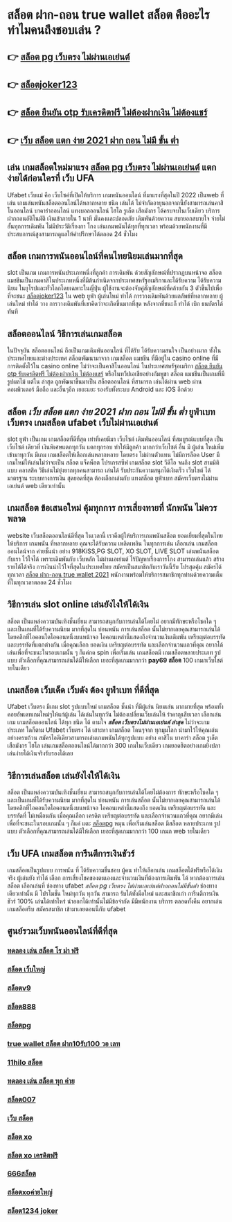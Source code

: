# สล็อต ฝาก-ถอน true wallet สล็อต  คืออะไร ทำไมคนถึงชอบเล่น ?

## 👉 [สล็อต pg เว็บตรง ไม่ผ่านเอเย่นต์](https://www.gamblerape.com/)
## 👉 [สล็อตjoker123](https://www.gamblerape.com/)
## 👉 [สล็อต ยืนยัน otp รับเครดิตฟรี ไม่ต้องฝากเงิน ไม่ต้องแชร์](https://m.gamblerape.com/login?action=register)
## 👉 [เว็บ สล็อต แตก ง่าย 2021 ฝาก ถอน ไม่มี ขั้น ต่ำ](https://m.gamblerape.com/login?action=register)

## เล่น เกมสล็อตใหม่มาแรง [สล็อต pg เว็บตรง ไม่ผ่านเอเย่นต์](https://www.gamblerape.com/) แตกง่ายได้ก่อนใครที่  เว็บ UFA

 Ufabet เว็บแม่  คือ เว็บไซค์ที่เปิดให้บริการ เกมพนันออนไลน์ ที่มาแรงที่สุดในปี 2022 เป็นweb ที่เล่น เกมเล่นพนันสล็อตออนไลน์ได้หลากหลาย ชนิด  เล่นได้ ไม่จำกัดอายุนอกจากนี้ยังสามารถเล่นคาสิโนออนไลน์ บาคาร่าออนไลน์ แทงบอลออนไลน์ ไฮโล รูเล็ต เสือมังกร ได้ครบจบในเว็บเดียว บริการ ฝากถอนอัติโนมัติ  เงินเข้าภายใน  1 นาที  มั่นคงและปลอดภัย เดิมพันด้วยความ สบายอกสบายใจ  จ่ายไม่อั้นทุกการเดิมพัน ไม่มีประวัติเรื่องกา โกง เล่นเกมพนันได้ทุกที่ทุกเวลา พร้อมด้วยพนักงานที่มีประสบการณ์สูงสามารถดูแลให้คำปรึกษาได้ตลอด 24 ชั่วโมง


## สล็อต  เกมการพนันออนไลน์ที่คนไทยนิยมเล่นมากที่สุด

 slot เป็นเกม  เกมการพนันประเภทหนึ่งที่ลูกค้า  การเดิมพัน ด้วยสัญลักษณ์ที่ปรากฏบนหน้าจอ สล็อต แมชชีนเป็นเกมคาสิโนประเภทหนึ่งที่มีต้นกำเนิดจากประเทศสหรัฐอเมริกาและได้รับความ  ได้รับความนิยม ในยุโรปและทั่วโลกโดยเฉพาะในญี่ปุ่น  ผู้ใช้งานจะต้องจับคู่สัญลักษณ์ที่คล้ายกัน 3 ตัวขึ้นไปเพื่อที่จะชนะ [สล็อตjoker123](https://m.gamblerape.com/login?action=register) ใน web  ยูฟ่า   ผู้เล่นใหม่  ทำได้   การวางเดิมพันด้วยผลลัพธ์ที่หลากหลาย  ผู้เล่นใหม่  ทำได้ วาง  การวางเดิมพันที่เขาคิดว่าจะเกิดขึ้นมากที่สุด หลังจากที่ชนะก็ ทำได้  เบิก  ธนบัตรได้ทันที


## สล็อตออนไลน์ วิธีการเล่นเกมสล็อต

ในปัจจุบัน สล็อตออนไลน์ ถือเป็นเกมเดิมพันออนไลน์  ที่ได้รับ  ได้รับความสนใจ เป็นอย่างมาก ทั้งในประเทศไทยและต่างประเทศ สล็อตพัฒนามาจาก  เกมสล็อต แมชชีน ที่มีอยู่ใน casino online   ที่มีการติดตั้งไว้ใน casino online   ไม่ว่าจะเป็นคาสิโนออนไลน์   ในประเทศสหรัฐอเมริกา [สล็อต ยืนยัน otp รับเครดิตฟรี ไม่ต้องฝากเงิน ไม่ต้องแชร์](https://m.gamblerape.com/login?action=register) หรือในทวีปเอเชียอย่างกัมพูชา สล็อต  แมชชีนเป็นเกมที่มีรูปผลไม้ แต่ใน ล่าสุด ถูกพัฒนาขึ้นมาเป็น สล็อตออนไลน์  ที่สามารถ เล่นได้ผ่าน  web  ผ่านคอมพิวเตอร์  มือถือ และอื่นๆอีก เยอะแยะ รองรับทั้งระบบ Android และ iOS อีกด้วย

## สล็อต  ***เว็บ สล็อต แตก ง่าย 2021 ฝาก ถอน ไม่มี ขั้น ต่ำ***  ยูฟ่าเบทเว็บตรง  เกมสล็อต ufabet เว็บไม่ผ่านเอเย่นต์

 slot   ยูฟ่า เป็นเกม เกมสล็อตที่ดีที่สุด เท่าที่เคยมีมา เว็บไซต์  เดิมพันออนไลน์  ที่สมบูรณ์แบบที่สุด เป็นเว็บไซต์ เดียวที่ เงินพิเศษแตกทุกวัน แตกทุกรอบ ทำให้มีลูกค้า มากกว่าเว็บไซต์ อื่น มี ผู้เล่น ใหม่เพิ่มเข้ามาทุกวัน มีเกม เกมสล็อตให้เลือกเล่นหลากหลาย  โดยตรง  ไม่ผ่านตัวแทน ไม่มีการล็อค User  มีเกมใหม่ให้เล่นไม่ว่าจะเป็น สล็อต   แจ็คพ็อต  โปรเกรสซีฟ เกมสล็อต  slot วีดีโอ จนถึง slot สามมิติแบบ คลาสสิค วิธีเล่นไม่ยุ่งยากทุกคนสามารถ เล่นได้ รับประกันความสนุกได้เงินเร็ว เว็บไซต์  ได้มาตรฐาน ระบบทางการเงิน สุดยอดที่สุด ต้องเลือกเล่นกับ  แทงสล็อต  ยูฟ่าเบท   สมัครเว็บตรงไม่ผ่านเอเย่นต์    web  เดียวเท่านั้น


##  เกมสล็อต  ข้อเสนอใหม่  คุ้มทุกการ การเสี่ยงทายที่ นักพนัน ไม่ควรพลาด

 website เว็บสล็อตออนไลน์ดีที่สุด ในเวลานี้ เราคือผู้ให้บริการเกมพนันสล็อต ยอดเยี่ยมที่สุดในไทย   ให้บริการ เกมพนัน ที่หลากหลาย คุณจะได้รับความ เพลิดเพลิน ในทุกการเล่น เลือกเล่น เกมสล็อตออนไลน์จาก ค่ายชั้นนำ อย่าง 918KiSS,PG SLOT, XO SLOT, LIVE SLOT  เล่นพนันสล็อต กับเรา ไว้ใจได้  เพราะเดิมพันกับ เว็บหลัก ไม่ผ่านเอเย่นต์ ไร้ปัญหาเรื่องการโกง  สามารถเล่นแล้ว สร้างรายได้ได้จริง การเงินน่าไว้ใจที่สุดในประเทศไทย สมัครเป็นสมาชิกกับเราวันนี้รับ  โปรสุดคุ้ม สมัครได้ทุกเวลา [สล็อต ฝาก-ถอน true wallet 2021](https://m.gamblerape.com/login?action=login) พนักงานพร้อมให้บริการสมาชิกทุกท่านด้วยความเต็มที่ในทุกเวลาตลอด 24 ชั่วโมง


## วิธีการเล่น slot online  เล่นยังไงให้ได้เงิน

สล็อต เป็นแหล่งความบันเทิงชั้นเยี่ยม สามารถสนุกกับการเล่นได้โดยไม่ อยากมีทักษะหรือโชคใด ๆ และเป็นเกมที่ได้รับความนิยม มากที่สุดใน บ่อนพนัน การเล่นสล็อต นั้นไม่ยากเลยคุณสามารถเล่นได้โดยคลิกที่ไอคอนใดไอคอนหนึ่งบนหน้าจอ ไอคอนเหล่านี้แสดงถึงจำนวนเงินเดิมพัน  เหรียญต่อบรรทัด และบรรทัดที่แตกต่างกัน  เมื่อคุณเลือก ยอดเงิน  เหรียญต่อบรรทัด และเลือกจำนวนแถวที่คุณ อยากได้ เล่นเพื่อที่จะชนะในรอบเกมนั้น ๆ ก็แค่กด   spin เพื่อเริ่มเล่น เกมสล็อตมี เกมสล็อตหลายประเภท รูปแบบ ตัวเลือกที่คุณสามารถเล่นได้มีให้เลือก เยอะที่สุดเกมมากกว่า **pay69 สล็อต** 100 เกมภเว็บไชต์ ายในเดียว


## เกมสล็อต  เว็บเด็ด เว็บดัง ต้อง  ยูฟ่าเบท ที่ดีที่สุด

Ufabet เว็บตรง มีเกม slot รูปแบบใหม่ เกมสล็อต ชั้นนำ ที่มีผู้เล่น นิยมเล่น มากมายที่สุด  พร้อมทั้งคอยอัพเดทเกมใหม่ๆให้แก่ผู้เล่น ได้เล่นในทุกวัน   ไม่ต้องเปลี่ยนเว็บเล่นให้ รำคาญเสียเวลา เลือกเล่นเกม เกมสล็อตออนไลน์ ได้ทุก ชนิด ได้ ตามใจ  ***สล็อต เว็บตรงไม่ผ่านเอเย่นต์ ล่าสุด*** ไม่ว่าจะเกม ประเภท ใดก็ตาม Ufabet เว็บตรง ได้ เสาะหา เกมสล็อต โดนๆจาก ทุกมุมโลก  นำมาไว้ให้คุณเล่นอย่างครบถ้วน  สมัครไอดีเดียวสามารถเล่นเกมพนันได้ทุกรูปแบบ  อย่าง คาสิโน บาคาร่า  สล็อต  รูเล็ต เสือมังกร ไฮโล เล่นเกมสล็อตออนไลน์ได้มากกว่า 300 เกมในเว็บเดียว เกมยอดฮิตอย่างเกมยิงปลา เล่นง่ายได้เงินจริงรับรองได้เลย


## วิธีการเล่นสล็อต เล่นยังไงให้ได้เงิน
สล็อต เป็นแหล่งความบันเทิงชั้นเยี่ยม สามารถสนุกกับการเล่นได้โดยไม่ต้องการ ทักษะหรือโชคใด ๆ และเป็นเกมที่ได้รับความนิยม มากที่สุดใน บ่อนพนัน การเล่นสล็อต นั้นไม่ยากเลยคุณสามารถเล่นได้โดยคลิกที่ไอคอนใดไอคอนหนึ่งบนหน้าจอ ไอคอนเหล่านี้แสดงถึง ยอดเงิน เหรียญต่อบรรทัด และบรรทัดที่ ไม่เหมือนกัน  เมื่อคุณเลือก เครดิต   เหรียญต่อบรรทัด และเลือกจำนวนแถวที่คุณ อยากมีเล่นเพื่อที่จะชนะในรอบเกมนั้น ๆ ก็แค่ แตะ  [สล็อตpg](https://m.gamblerape.com/login?action=register) หมุน  เพื่อเริ่มเล่นสล็อต มีสล็อต หลายประเภท รูปแบบ ตัวเลือกที่คุณสามารถเล่นได้มีให้เลือก เยอะที่สุดเกมมากกว่า 100 เกมภ web ายในเดียว

## เว็บ UFA  เกมสล็อต การีนตีการเงินชัวร์

 เกมสล็อตเป็นรูปแบบ การพนัน ที่ ได้รับความชื่นชอบ ผู้คน  ทำให้เลือกเล่น เกมสล็อตได้ฟรีหรือได้เงินจริง ผู้เล่นยัง ทำได้ เลือก การเสี่ยงโชคของตนเองและจำนวนเงินที่ต้องการเดิมพัน ได้ หากต้องการเล่นสล็อต เลือกเล่นที่ ช่องทาง  ufabet  *สล็อต pg เว็บตรง ไม่ผ่านเอเย่นต์ฝากถอนไม่มีขั้นต่ํา*  ช่องทางเดียวเท่านั้น มี โปรโมชั่น  ใหม่ทุกวัน ทุกวัน สามารถ รับได้ทั้งมือใหม่ และสมาชิกเก่า การีนตีการเงินชัวร์ 100% เล่นได้เท่าไหร่ นำออกได้เท่านั้นไม่มีข้อจำกัด มีมีพนักงาน บริการ ตลอดทั้งคืน  อยากเล่น เกมสล็อตรีบ สมัครสมาชิก เข้ามาเลยตอนนี้กับ  ufabet 


## ศูนย์รวมเว็บพนันออนไลน์ที่ดีที่สุด

### [ทดลอง เล่น สล็อต โร ม่า ฟรี](https://atom.io/themes/สมัครคาสิโนออนไลน์%20แบบฟรีๆ%20ล่าสุด2022%20joker%20สล็อต777%20บาคาร่า%20แทงบอลออนไลน์%20หวย%20ยิงปลา%20เกมไพ่%20เล่นครบ%20จบที่เว็บเดียว)
### [สล็อต เว็บใหญ่](https://atom.io/themes/สมัครเว็บตรง%20คาสิโนออนไลน์อันดับ1%20สล็อต%20เว็บตรงไม่ผ่านเอเย่นต์%20ล่าสุด%20ทดลองเล่นสล็อตทุกค่าย%20ใหม่ล่าสุด2022)
### [สล็อตv9](https://atom.io/themes/สมัคร%20คาสิโนออนไลน์เว็บตรง%20เชื่อถือได้%20สล็อตxoทั้งหมด%20ทดลองเล่นสล็อตทุกค่าย%20ใหม่ล่าสุด2022)
### [สล็อต888](https://atom.io/themes/สมัครคาสิโนออนไลน์%20แบบฟรีๆ%20ล่าสุด2022%20สล็อต%20เติม%20true%20wallet%20ฝาก-ถอน%20ไม่มี%20ขั้น%20ต่ํา%202021%20บาคาร่า%20แทงบอลออนไลน์%20หวย%20ยิงปลา%20เกมไพ่%20เล่นครบ%20จบที่เว็บเดียว)
### [สล็อตpg](https://atom.io/themes/สมัคร%20เว็บ%20ค่า%20สิ%20โน%20ออนไลน์ที่ดีที่สุด%20เชื่อถือได้%20สล็อตxoทั้งหมด%20ทดลองเล่นสล็อตทุกค่าย%20ใหม่ล่าสุด2022)
### [true wallet สล็อต ฝาก10รับ100 วอ เลท](https://atom.io/themes/สมัครเว็บตรง%20คาสิโนออนไลน์1688%20อันดับ1%20ล่าสุด2022%20สล็อตpg%20บาคาร่า%20แทงบอลออนไลน์%20หวย%20เล่นครบ%20จบที่เว็บเดียว)
### [11hilo สล็อต](https://atom.io/themes/สมัครเว็บตรง%20คาสิโนออนไลน์1688%20อันดับ1%20ล่าสุด2022%20joker%20สล็อต777%20บาคาร่า%20แทงบอลออนไลน์%20หวย%20เล่นครบ%20จบที่เว็บเดียว)
### [ทดลอง เล่น สล็อต ทุก ค่าย](https://atom.io/themes/สมัครคาสิโนออนไลน์%20แบบฟรีๆ%20ล่าสุด2022%20สล็อต%20เครดิตฟรี%20ไม่มี%20เงื่อนไข%20บาคาร่า%20เกมไพ่%20แทงบอลออนไลน์%20หวย%20ยิงปลา%20เล่นครบ%20จบที่เว็บเดียว)
### [สล็อต007](https://atom.io/themes/สมัคร%20คาสิโนออนไลน์เว็บตรง%20เชื่อถือได้%20สล็อต168%20ทดลองเล่นสล็อตทุกค่าย%20ใหม่ล่าสุด2022)
### [เว็บ สล็อต](https://atom.io/themes/สมัครเว็บตรง%20คาสิโนออนไลน์อันดับ1%20ล่าสุด2022%20joker%20สล็อต666%20บาคาร่า%20แทงบอลออนไลน์)
### [สล็อต xo](https://atom.io/themes/สมัครเว็บตรง%20คาสิโนออนไลน์อันดับ1%20สล็อต365%20ทดลองเล่นสล็อตทุกค่าย%20ใหม่ล่าสุด2022)
### [สล็อต xo เครดิตฟรี](https://atom.io/themes/สมัครคาสิโนออนไลน์%20แบบฟรีๆ%20ล่าสุด2022%20สล็อตxo%20บาคาร่า%20เกมไพ่%20ยิงปลา%20แทงบอลออนไลน์%20หวย%20เล่นครบ%20จบที่เว็บเดียว)
### [666สล็อต](https://atom.io/themes/สมัคร%20เว็บตรง%20คาสิโนออนไลน์%20888สล็อต%20ทดลองเล่นสล็อตทุกค่าย%20ใหม่ล่าสุด2022)
### [สล็อตxoค่ายใหญ่](https://atom.io/themes/ทางเข้า%20คาสิโนออนไลน์%20เชื่อถือได้%20แน่นอน%2011hilo%20สล็อต%20ทดลองเล่นสล็อตทุกค่าย%20ใหม่ล่าสุด2022)
### [สล็อต1234 joker](https://atom.io/themes/สมัครคาสิโนออนไลน์%20แบบฟรีๆ%20ล่าสุด2022%20สล็อต789%20ฝาก-ถอน%20true%20wallet%20บาคาร่า%20เกมไพ่%20ยิงปลา%20แทงบอลออนไลน์%20หวย%20เล่นครบ%20จบที่เว็บเดียว)